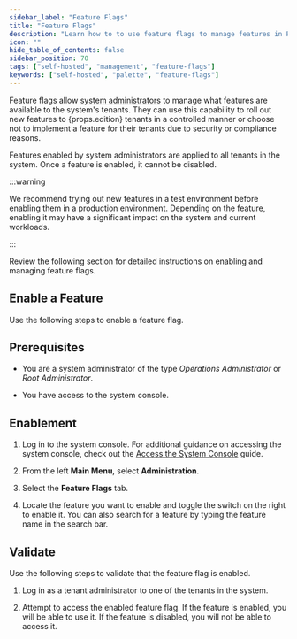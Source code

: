 ```yaml
---
sidebar_label: "Feature Flags"
title: "Feature Flags"
description: "Learn how to to use feature flags to manage features in Palette"
icon: ""
hide_table_of_contents: false
sidebar_position: 70
tags: ["self-hosted", "management", "feature-flags"]
keywords: ["self-hosted", "palette", "feature-flags"]
---
```


Feature flags allow
[system administrators](../system-management/account-management/account-management.md#system-administrators) to manage
what features are available to the system's tenants. They can use this capability to roll out new features to
{props.edition} tenants in a controlled manner or choose not to implement a feature for their tenants due to security or
compliance reasons.

Features enabled by system administrators are applied to all tenants in the system. Once a feature is enabled, it cannot
be disabled.

:::warning

We recommend trying out new features in a test environment before enabling them in a production environment. Depending
on the feature, enabling it may have a significant impact on the system and current workloads.

:::

Review the following section for detailed instructions on enabling and managing feature flags.

## Enable a Feature

Use the following steps to enable a feature flag.

## Prerequisites

- You are a system administrator of the type _Operations Administrator_ or _Root Administrator_.

- You have access to the system console.

## Enablement

1. Log in to the system console. For additional guidance on accessing the system console, check out the
   [Access the System Console](../system-management/system-management.md#access-the-system-console) guide.

2. From the left **Main Menu**, select **Administration**.

3. Select the **Feature Flags** tab.

4. Locate the feature you want to enable and toggle the switch on the right to enable it. You can also search for a
   feature by typing the feature name in the search bar.

## Validate

Use the following steps to validate that the feature flag is enabled.

1. Log in as a tenant administrator to one of the tenants in the system.

2. Attempt to access the enabled feature flag. If the feature is enabled, you will be able to use it. If the feature is
   disabled, you will not be able to access it.
